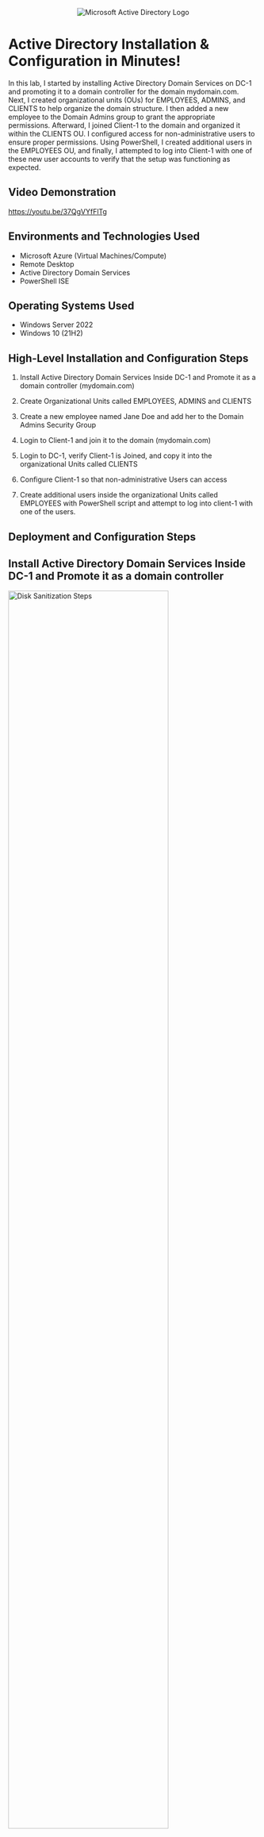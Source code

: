 <p align="center">
<img src="https://i.imgur.com/pU5A58S.png" alt="Microsoft Active Directory Logo"/>
</p>

<h1>Active Directory Installation & Configuration in Minutes!</h1>
In this lab, I started by installing Active Directory Domain Services on DC-1 and promoting it to a domain controller for the domain mydomain.com. Next, I created organizational units (OUs) for EMPLOYEES, ADMINS, and CLIENTS to help organize the domain structure. I then added a new employee to the Domain Admins group to grant the appropriate permissions. Afterward, I joined Client-1 to the domain and organized it within the CLIENTS OU. I configured access for non-administrative users to ensure proper permissions. Using PowerShell, I created additional users in the EMPLOYEES OU, and finally, I attempted to log into Client-1 with one of these new user accounts to verify that the setup was functioning as expected.<br />


<h2>Video Demonstration</h2>

https://youtu.be/37QgVYfFlTg

<h2>Environments and Technologies Used</h2>

- Microsoft Azure (Virtual Machines/Compute)
- Remote Desktop
- Active Directory Domain Services
- PowerShell ISE

<h2>Operating Systems Used </h2>

- Windows Server 2022
- Windows 10 (21H2)

<h2>High-Level Installation and Configuration Steps</h2>

1. Install Active Directory Domain Services Inside DC-1 and Promote it as a domain controller (mydomain.com)

2. Create Organizational Units called EMPLOYEES, ADMINS and CLIENTS

3. Create a new employee named Jane Doe and add her to the Domain Admins Security Group

4. Login to Client-1 and join it to the domain (mydomain.com)

5. Login to DC-1, verify Client-1 is Joined, and copy it into the organizational Units called CLIENTS

6. Configure Client-1 so that non-administrative Users can access

7. Create additional users inside the organizational Units called EMPLOYEES with PowerShell script and attempt to log into client-1 with one of the users.
   

<h2>Deployment and Configuration Steps</h2>

<h2>Install Active Directory Domain Services Inside DC-1 and Promote it as a domain controller</h2>

<p>
<img src="https://i.imgur.com/DJmEXEB.png" height="80%" width="80%" alt="Disk Sanitization Steps"/>
</p>
<p>
In this step, I installed Active Directory Domain Services (AD DS) on the DC-1 virtual machine and promoted it to a domain controller for the domain mydomain.com. Once promoted, DC-1 took on the responsibility of managing and storing the directory information for the domain. It now handles user authentication, authorization, and essential services like DNS for domain-joined computers. This process also configured the domain controller to support network management, security policies, and resource access for users and computers within the mydomain.com domain.
</p>
<br />

<h2>Create Organizational Units called EMPLOYEES, ADMINS and CLIENTS</h2>
<p>
<img src="https://i.imgur.com/DJmEXEB.png" height="80%" width="80%" alt="Disk Sanitization Steps"/>
</p>
<p>
In this step, I created Organizational Units (OUs) within Active Directory, naming them EMPLOYEES, ADMINS, and CLIENTS. These OUs help logically organize and manage different groups of users and resources based on their roles or functions within the domain. For example, the EMPLOYEES OU includes regular staff members, the ADMINS OU contains administrative accounts with higher privileges, and the CLIENTS OU holds machines or users that need different access levels or management. Organizing resources into OUs simplifies administration, allows for the application of specific group policies, and makes it easier to delegate management tasks based on the role of each group.
</p>
<br />

<h2>Create a new employee named Jane Doe and add her to the Domain Admins Security Group</h2>
<p>
<img src="https://i.imgur.com/DJmEXEB.png" height="80%" width="80%" alt="Disk Sanitization Steps"/>
</p>
<p>
In this step, I created a new user account for Jane Doe in Active Directory and added her to the Domain Admins Security Group. By assigning her to this group, I granted her full administrative privileges over the domain, allowing her to manage domain settings, users, and other resources across the network. This ensures that Jane has the necessary permissions to perform high-level administrative tasks within the domain, such as managing user accounts, group policies, and server configurations.
</p>
<br />

<h2>Login to Client-1 and join it to the domain</h2>
<p>
<img src="https://i.imgur.com/DJmEXEB.png" height="80%" width="80%" alt="Disk Sanitization Steps"/>
</p>
<p>
In this step, I logged into Client-1 and joined it to the mydomain.com domain by configuring its system settings to communicate with the domain controller. This action allowed Client-1 to become part of the domain, enabling it to use domain-based authentication, access network resources, and receive domain policies. By joining the domain, Client-1 can now be centrally managed through Active Directory, making administration and user access control within the network much easier.
</p>
<br />

<h2>Login to DC-1, verify Client-1 is Joined, and copy it into the organizational Units called CLIENTS</h2>
<p>
<img src="https://i.imgur.com/DJmEXEB.png" height="80%" width="80%" alt="Disk Sanitization Steps"/>
</p>
<p>
In this step, I logged into DC-1, the domain controller, and confirmed that Client-1 had been successfully joined to the mydomain.com domain by checking its status in Active Directory. After verifying its domain membership, I moved Client-1 into the CLIENTS organizational unit (OU), which helps organize and manage the client machine within the domain. Placing Client-1 in the CLIENTS OU ensures that it can inherit specific group policies and permissions designed for client devices, making it easier to manage access and apply configurations for that group.
</p>
<br />

<h2>Configure Client-1 so that non-administrative Users can access</h2>
<p>
<img src="https://i.imgur.com/DJmEXEB.png" height="80%" width="80%" alt="Disk Sanitization Steps"/>
</p>
<p>
In this step, I configured Client-1 to allow access for non-administrative users by modifying the machine's permissions, group memberships, and local user settings. This involved ensuring that users who are not part of the Administrators group could still log in and access the necessary resources while restricting access to sensitive administrative functions. By configuring these settings, I made sure that non-administrative users had the rights they needed to perform their tasks, such as running applications or accessing shared network resources, without granting them full administrative control over the system.
</p>
<br />

<h2>Create additional users inside the organizational Units called EMPLOYEES with PowerShell script and attempt to log into client-1 with one of the users</h2>
<p>
<img src="https://i.imgur.com/DJmEXEB.png" height="80%" width="80%" alt="Disk Sanitization Steps"/>
</p>
<p>
In this step, I used a PowerShell script to create additional user accounts within the EMPLOYEES organizational unit, automating the process of adding multiple users at once. After the users were created, I selected one of them to log into Client-1 and tested the user’s ability to authenticate and access the machine. This step helped verify that the new users could successfully log in to domain-joined devices and that their access rights and group memberships were correctly configured. It also ensured that the PowerShell script had correctly applied the necessary attributes for the users in the EMPLOYEES OU.
</p>
<br />
